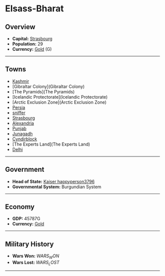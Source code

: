 # Elsass-Bharat

## Overview

- **Capital:** [Strasbourg](Strasbourg)
- **Population:** 29
- **Currency:** [Gold](Gold) (G)

---

## Towns

- [Kashmir](Kashmir)
- [Gibraltar Colony](Gibraltar Colony)
- [The Pyramids](The Pyramids)
- [Icelandic Protectorate](Icelandic Protectorate)
- [Arctic Exclusion Zone](Arctic Exclusion Zone)
- [Persia](Persia)
- [sniffer](sniffer)
- [Strasbourg](Strasbourg)
- [Alexandria](Alexandria)
- [Punjab](Punjab)
- [Junagadh](Junagadh)
- [Cyndirblock](Cyndirblock)
- [The Experts Land](The Experts Land)
- [Delhi](Delhi)

---

## Government

- **Head of State:** [Kaiser happyperson3796](happyperson3796)
- **Governmental System:** Burgundian System

---

## Economy

- **GDP:** 45787G
- **Currency:** [Gold](Gold)

---

## Military History

- **Wars Won:** $WARS_WON$
- **Wars Lost:** $WARS_LOST$

---

